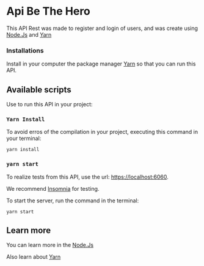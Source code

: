 # Api Be The Hero

This API Rest was made to register and login of users, and was create using [Node.Js](https://nodejs.org/en/) and [Yarn](https://yarnpkg.com/)

### Installations

Install in your computer the package manager [Yarn](https://yarnpkg.com/) so that you can run this API.

## Available scripts

Use to run this API in your project:

### `Yarn Install`

To avoid erros of the compilation in your project, executing this command in your terminal:

```
yarn install
```

### `yarn start`

To realize tests from this API, use the url: [https://localhost:6060](https://localhost:6060).

We recommend [Insomnia](https://insomnia.rest/download) for testing.

To start the server, run the command in the terminal:
```
yarn start
```

## Learn more

You can learn more in the [Node.Js](https://nodejs.org/en/docs/)

Also learn about [Yarn](https://classic.yarnpkg.com/lang/en/docs/)
